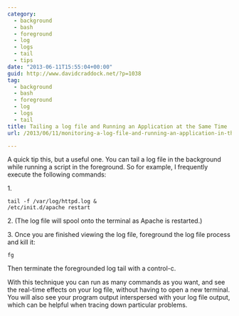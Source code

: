 ```yaml
---
category:
  - background
  - bash
  - foreground
  - log
  - logs
  - tail
  - tips
date: "2013-06-11T15:55:04+00:00"
guid: http://www.davidcraddock.net/?p=1038
tag:
  - background
  - bash
  - foreground
  - log
  - logs
  - tail
title: Tailing a log file and Running an Application at the Same Time
url: /2013/06/11/monitoring-a-log-file-and-running-an-application-in-the-same-terminal/

---
```

A quick tip this, but a useful one. You can tail a log file in the background while running a script in the foreground. So for example, I frequently execute the following commands:

1\.

```
tail -f /var/log/httpd.log &
/etc/init.d/apache restart

```

2\. (The log file will spool onto the terminal as Apache is restarted.)

3\. Once you are finished viewing the log file, foreground the log file process and kill it:

```
fg

```

Then terminate the foregrounded log tail with a control-c.

With this technique you can run as many commands as you want, and see the real-time effects on your log file, without having to open a new terminal. You will also see your program output interspersed with your log file output, which can be helpful when tracing down particular problems.
